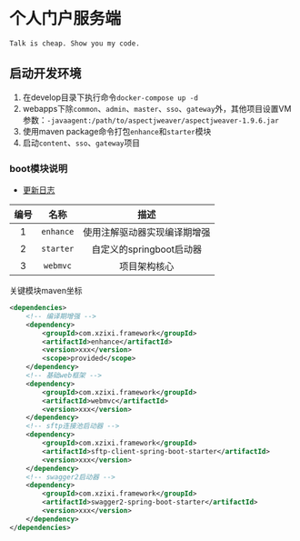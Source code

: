 # 个人门户服务端

`Talk is cheap. Show you my code.`

## 启动开发环境

1. 在develop目录下执行命令`docker-compose up -d`
2. webapps下除`common`、`admin`、`master`、`sso`、`gateway`外，其他项目设置VM参数：`-javaagent:/path/to/aspectjweaver/aspectjweaver-1.9.6.jar`
3. 使用maven package命令打包`enhance`和`starter`模块
4. 启动`content`、`sso`、`gateway`项目

### boot模块说明

- [更新日志](./UPDATELOG.md)

| 编号 | 名称 | 描述 |
| :---: | :---: | :---: |
| 1 | `enhance` | 使用注解驱动器实现编译期增强 |
| 2 | `starter` | 自定义的springboot启动器 |
| 3 | `webmvc` | 项目架构核心 |

关键模块maven坐标

```xml
<dependencies>
    <!-- 编译期增强 -->
    <dependency>
        <groupId>com.xzixi.framework</groupId>
        <artifactId>enhance</artifactId>
        <version>xxx</version>
        <scope>provided</scope>
    </dependency>
    <!-- 基础web框架 -->
    <dependency>
        <groupId>com.xzixi.framework</groupId>
        <artifactId>webmvc</artifactId>
        <version>xxx</version>
    </dependency>
    <!-- sftp连接池启动器 -->
    <dependency>
        <groupId>com.xzixi.framework</groupId>
        <artifactId>sftp-client-spring-boot-starter</artifactId>
        <version>xxx</version>
    </dependency>
    <!-- swagger2启动器 -->
    <dependency>
        <groupId>com.xzixi.framework</groupId>
        <artifactId>swagger2-spring-boot-starter</artifactId>
        <version>xxx</version>
    </dependency>
</dependencies>
```
